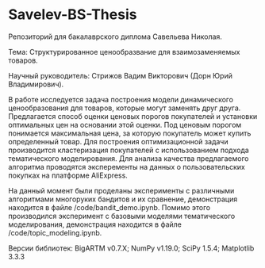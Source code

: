 # Savelev-BS-Thesis
Репозиторий для бакалаврского диплома Савельева Николая.

Тема: Структурированное ценообразвание для взаимозаменяемых товаров.

Научный руководитель: Стрижов Вадим Викторович (Дорн Юрий Владимирович).

В работе исследуется задача построения модели динамического ценообразования для товаров, которые могут заменять друг друга. Предлагается способ оценки ценовых порогов покупателей и установки оптимальных цен на основании этой оценки. Под ценовым порогом понимается максимальная цена, за которую покупатель может купить определенный товар. Для построения оптимизационной задачи производится кластеризация покупателей с использованием подхода тематического моделирования. Для анализа качества предлагаемого алгоритма проводятся эксперементы на данных о пользовательских покупках на платформе AliExpress.

На данный момент были проделаны эксперименты с различными алгоритмами многоруких бандитов и их сравнение, демонстрация находится в файле /code/bandit_demo.ipynb. Помимо этого производился эксперимент с базовыми моделями тематического моделирования, демонстрация находится в файле /code/topic_modeling.ipynb.

Версии библиотек: BigARTM v0.7.X; NumPy v1.19.0; SciPy 1.5.4; Matplotlib 3.3.3
